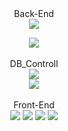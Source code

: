  
<div align="center">
Back-End <br>
<img src="https://img.shields.io/badge/springboot-6DB33F?style=for-the-badge&logo=springboot&logoColor=white">

 <img src="https://img.shields.io/badge/springsecurity-6DB33F?style=for-the-badge&logo=springsecurity&logoColor=white"><br>
 <br>
 DB_Controll<br>
 <img src="https://img.shields.io/badge/mysql-4479A1?style=for-the-badge&logo=mysql&logoColor=white"><br>
 <img src="https://img.shields.io/badge/mybatis-4479A1?style=for-the-badge&logo=mybatis&logoColor=white"><br>
 <br>
Front-End <br>
  <img src="https://img.shields.io/badge/javascript-F7DF1E?style=for-the-badge&logo=javascript&logoColor=white">
 <img src="https://img.shields.io/badge/html5-E34F26?style=for-the-badge&logo=html5&logoColor=white">
 <img src="https://img.shields.io/badge/jquery-0769AD?style=for-the-badge&logo=jquery&logoColor=white">
 <img src="https://img.shields.io/badge/css-1572B6?style=for-the-badge&logo=css&logoColor=white">
 <br>
</div>

